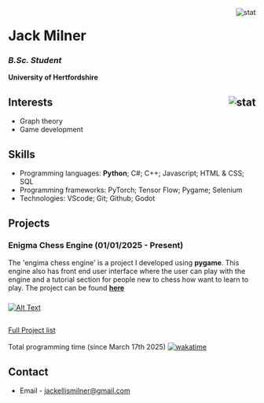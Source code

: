 <img align="right" src="https://github-readme-stats.vercel.app/api/wakatime?username=JackMilner1\&layout=compact&theme=transparent" alt="stat" />


###
# Jack Milner
### ***B.Sc. Student***
**University of Hertfordshire**
## Interests <img align="right" src="https://github-readme-stats.vercel.app/api?username=JackMilner1&show_icons=true&theme=transparent&hide_title=true&hide_rank=false" alt="stat" />
* Graph theory
* Game development
## Skills
* Programming languages: **Python**; C#; C++; Javascript; HTML & CSS; SQL
* Programming frameworks: PyTorch; Tensor Flow; Pygame; Selenium
* Technologies: VScode; Git; Github; Godot
## Projects
### Enigma Chess Engine (01/01/2025 - Present)
The 'engima chess engine' is a project I developed using **pygame**. This engine also has front end user interface where the user can play with the engine and a tutorial section for people new to chess how want to learn to play. 
The project can be found [**here**](https://github.com/JackMilner1/chess)
###
[![Alt Text](https://media0.giphy.com/media/v1.Y2lkPTc5MGI3NjExejVtMTd5emtuODR0MDV5azUzZHFvYTJsdWIyN3FvcmozYzN4YjRqNyZlcD12MV9pbnRlcm5hbF9naWZfYnlfaWQmY3Q9Zw/qdGhRLpWaQPRXpnHuV/giphy.gif)](https://github.com/JackMilner1/chess)
###
##
[Full Project list](https://github.com/JackMilner1/Stats/tree/main)
\
\
Total programming time (since March 17th 2025) [![wakatime](https://wakatime.com/badge/user/86f08dc1-5098-42c2-b193-5a05699baa48.svg)](https://wakatime.com/@86f08dc1-5098-42c2-b193-5a05699baa48)
## Contact
* Email - [jackellismilner@gmail.com](https://mail.google.com/mail/u/0/?fs=1&tf=cm&source=mailto&to=jackellismilner@gmail.com)
